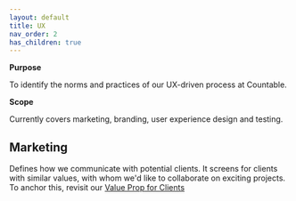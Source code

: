 ```yaml
---
layout: default
title: UX
nav_order: 2
has_children: true
---
```


**Purpose**

To identify the norms and practices of our UX-driven process at
Countable.

**Scope**

Currently covers marketing, branding, user experience design and
testing.

## Marketing

Defines how we communicate with potential clients. It screens for
clients with similar values, with whom we'd like to collaborate on
exciting projects. To anchor this, revisit our [Value Prop for Clients](https://countable-ops-manual.readthedocs.io/sales/SALES#value-prop)



